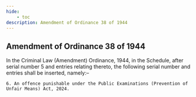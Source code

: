 ```yaml
---
hide:
    - toc
description: Amendment of Ordinance 38 of 1944
---
```


## Amendment of Ordinance 38 of 1944

In the Criminal Law (Amendment) Ordinance, 1944, in the Schedule, after serial number 5 and entries relating thereto, the following serial number and entries shall be inserted, namely:–

```
6. An offence punishable under the Public Examinations (Prevention of Unfair Means) Act, 2024.
```
